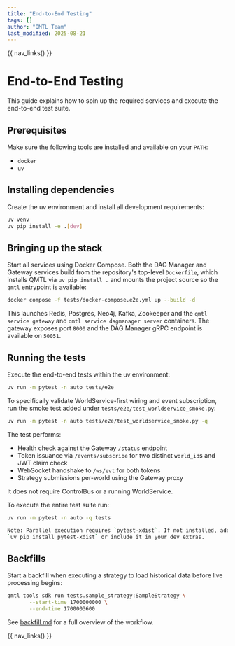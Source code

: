 ```yaml
---
title: "End-to-End Testing"
tags: []
author: "QMTL Team"
last_modified: 2025-08-21
---
```


{{ nav_links() }}

# End-to-End Testing

This guide explains how to spin up the required services and execute the end-to-end test suite.

## Prerequisites

Make sure the following tools are installed and available on your `PATH`:

- `docker`
- `uv`

## Installing dependencies

Create the uv environment and install all development requirements:

```bash
uv venv
uv pip install -e .[dev]
```

## Bringing up the stack

Start all services using Docker Compose. Both the DAG Manager and Gateway
services build from the repository's top-level `Dockerfile`, which installs
QMTL via `uv pip install .` and mounts the project source so the `qmtl`
entrypoint is available:

```bash
docker compose -f tests/docker-compose.e2e.yml up --build -d
```

This launches Redis, Postgres, Neo4j, Kafka, Zookeeper and the `qmtl service gateway` and
`qmtl service dagmanager server` containers. The gateway exposes port `8000` and the DAG
Manager gRPC endpoint is available on `50051`.

## Running the tests

Execute the end-to-end tests within the uv environment:

```bash
uv run -m pytest -n auto tests/e2e
```

To specifically validate WorldService-first wiring and event subscription,
run the smoke test added under `tests/e2e/test_worldservice_smoke.py`:

```bash
uv run -m pytest -n auto tests/e2e/test_worldservice_smoke.py -q
```

The test performs:

- Health check against the Gateway `/status` endpoint
- Token issuance via `/events/subscribe` for two distinct `world_id`s and JWT claim check
- WebSocket handshake to `/ws/evt` for both tokens
- Strategy submissions per-world using the Gateway proxy

It does not require ControlBus or a running WorldService.

To execute the entire test suite run:

```bash
uv run -m pytest -n auto -q tests

Note: Parallel execution requires `pytest-xdist`. If not installed, add it with
`uv pip install pytest-xdist` or include it in your dev extras.
```

## Backfills

Start a backfill when executing a strategy to load historical data before
live processing begins:

```bash
qmtl tools sdk run tests.sample_strategy:SampleStrategy \
       --start-time 1700000000 \
       --end-time 1700003600
```

See [backfill.md](backfill.md) for a full overview of the workflow.


{{ nav_links() }}
